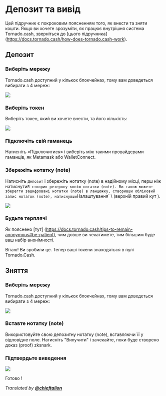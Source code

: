 # Депозит та вивід

Цей підручник є покроковим поясненням того, як внести та зняти кошти. Якщо ви хочете зрозуміти, як працює внутрішня система Tornado.cash, зверніться до [цього підручника] (https://docs.tornado.cash/how-does-tornado.cash-work).

## **Депозит**

### Виберіть мережу

Tornado.cash доступний у кількох блокчейнах, тому вам доведеться вибирати з 4 мереж:

![](.gitbook/assets/azpoj.gif)

### Виберіть токен

Виберіть токен, який ви хочете внести, та його кількість:

![](.gitbook/assets/abdce.gif)

### Підключіть свій гаманець

Натисніть «Підключитися» і виберіть між такими провайдерами гаманців, як Metamask або WalletConnect.

### Збережіть нотатку (note)

Натисніть `Депозит` і збережіть нотатку (note) в надійному місці, перш ніж натиснути` Я створив резервну копію нотатки (note). Ви також можете зберегти зашифровані нотатки (note) в ланцюжку, створивши обліковий запис нотаток (note), натиснувши `Налаштування` \ (верхній правий кут \).

![](.gitbook/assets/aaaab.gif)

### Будьте терплячі

Як пояснено [тут] (https://docs.tornado.cash/tips-to-remain-anonymous#be-patient), чим довше ви чекатимете, тим більшим буде ваш набір анонімності.

Вітаю! Ви зробили це. Тепер ваші токени знаходяться в пулі Tornado.Cash.

## Зняття

### Виберіть мережу

Tornado.cash доступний у кількох блокчейнах, тому вам доведеться вибирати з 4 мереж:

![](.gitbook/assets/enregistrement-de-le-cran-2021-08-25-a-16.15.15-1-.gif)

### Вставте нотатку (note)

Використовуйте свою депозитну нотатку (note), вставляючи її у відповідне поле. Натисніть "Вилучити" і зачекайте, поки буде створено доказ (proof) zksnark.

### Підтвердьте виведення

![](.gitbook/assets/abdaaaa.png)

Готово !

_Translated by_ [_**@chieftalion**_](https://torn.community/u/chieftalion/)





